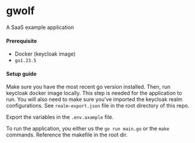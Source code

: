# gwolf

A SaaS example application

#### Prerequisite
- Docker (keycloak image)
- `go1.23.5`

#### Setup guide
Make sure you have the most recent go version installed. Then, run keycloak docker image locally. This step is needed for the application to run. You will also need to make sure you've imported the keycloak realm configurations. See `realm-export.json` file in the root directory of this repo.

Export the variables in the `.env.axample` file. 

To run the application, you either us the `go run main.go` or the `make` commands. Reference the makefile in the root dir.